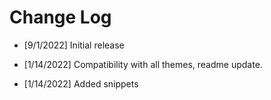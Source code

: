 # Change Log

- [9/1/2022] Initial release

- [1/14/2022] Compatibility with all themes, readme update.

- [1/14/2022] Added snippets